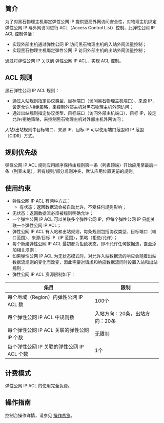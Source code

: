 ## 简介
为了对黑石物理主机绑定弹性公网 IP 提供更高外网访问安全性，对物理主机绑定弹性公网 IP 与外网访问进行 ACL（Access Control List）控制，此弹性公网 IP ACL 控制包括：
- 实现外部主机通过弹性公网 IP 访问黑石物理主机的入站外网流量控制；
- 实现黑石物理主机绑定弹性公网 IP 访问外部主机的出站外网流量控制；

通过将弹性公网 IP 关联到 弹性公网 IP ACL，实现 ACL 控制。

## ACL 规则
黑石弹性公网 IP ACL 规则：
- 通过入站规则指定协议类型、目标端口（访问黑石物理主机端口）、来源 IP，设定允许/拒绝策略，来控制外部主机对黑石物理主机外网访问；
- 通过出站规则指定协议类型、目标端口（访问外部主机端口）、目标 IP，设定允许/拒绝策略，来控制黑石物理主机对外部主机外网访问；

入站/出站规则中目标端口、来源 IP、目标 IP 可以使用端口范围和 IP 范围（CIDR）方式。

## 规则优先级
弹性公网 IP ACL 规则应用顺序保持由规则第一条（列表顶端）开始应用至最后一条（列表末尾），若有规则/部分规则冲突，默认应用位置更前的规则。

## 使用约束
- 弹性公网 IP ACL 有两种方式：
  - 有状态：返回数据流会被自动允许，不受任何规则影响；
 - 无状态：返回数据流必须被规则明确允许；
- 一个弹性公网 IP ACL 可以关联多个弹性公网 IP，但每个弹性公网 IP 只能关联一个弹性公网 IP ACL；
- 弹性公网 IP ACL 有入站和出站规则，每条规则包括协议类型、目标端口（端口范围）、来源/目标 IP（IP 范围），策略（拒绝/允许）；
- 每个新建弹性公网 IP ACL 最初都为拒绝状态，即不允许任何数据流，直至添加相关规则；
- 如果弹性公网 IP ACL 为无状态模式时，对允许入站数据流的响应会随着出站数据流规则的变化而改变，因此需要对请求和响应数据流同时设置入站和出站规则；
- 弹性公网 IP ACL 资源限制如下：

| 条目 | 限制 | 
|---------|---------|
| 每个地域（Region）内弹性公网 IP ACL 数 | 100个 | 
| 每个弹性公网 IP ACL 中规则数 |入站方向：20条，出站方向：20条 | 
| 每个弹性公网 IP ACL 关联的弹性公网 IP 个数 | 无限制 | 
| 每个弹性公网 IP 关联的弹性公网 IP ACL 个数 | 1个 | 

## 计费模式
弹性公网 IP ACL 的使用完全免费。

## 操作指南
控制台操作详情，请参见 [操作总览](https://cloud.tencent.com/document/product/215/20140)。